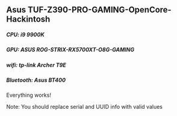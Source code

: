 ## Asus TUF-Z390-PRO-GAMING-OpenCore-Hackintosh

##### CPU: i9 9900K
##### GPU: ASUS ROG-STRIX-RX5700XT-O8G-GAMING
##### wifi: tp-link Archer T9E
##### Bluetooth: Asus BT400

Everything works!

Note: You should replace serial and UUID info with valid values
